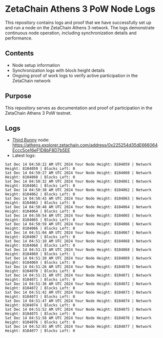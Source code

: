 # ZetaChain Athens 3 PoW Node Logs
This repository contains logs and proof that we have successfully set up and run a node on the ZetaChain Athens 3 network. The logs demonstrate continuous node operation, including synchronization details and performance.

## Contents
- Node setup information
- Synchronization logs with block height details
- Ongoing proof of work logs to verify active participation in the ZetaChain network

## Purpose
This repository serves as documentation and proof of participation in the ZetaChain Athens 3 PoW testnet.

## Logs

- [Third Bunny](https://thirdbunny.xyz/) node: https://athens.explorer.zetachain.com/address/0x225254d35dE666064Eccc5ce16eF1D8bF8D7b5EE
- Latest logs:
```
Sat Dec 14 04:50:22 AM UTC 2024 Your Node Height: 8104059 | Network Height: 8104059 | Blocks Left: 0
Sat Dec 14 04:50:27 AM UTC 2024 Your Node Height: 8104060 | Network Height: 8104060 | Blocks Left: 0
Sat Dec 14 04:50:32 AM UTC 2024 Your Node Height: 8104061 | Network Height: 8104061 | Blocks Left: 0
Sat Dec 14 04:50:38 AM UTC 2024 Your Node Height: 8104062 | Network Height: 8104062 | Blocks Left: 0
Sat Dec 14 04:50:43 AM UTC 2024 Your Node Height: 8104063 | Network Height: 8104063 | Blocks Left: 0
Sat Dec 14 04:50:48 AM UTC 2024 Your Node Height: 8104064 | Network Height: 8104064 | Blocks Left: 0
Sat Dec 14 04:50:54 AM UTC 2024 Your Node Height: 8104065 | Network Height: 8104065 | Blocks Left: 0
Sat Dec 14 04:50:59 AM UTC 2024 Your Node Height: 8104066 | Network Height: 8104066 | Blocks Left: 0
Sat Dec 14 04:51:04 AM UTC 2024 Your Node Height: 8104067 | Network Height: 8104067 | Blocks Left: 0
Sat Dec 14 04:51:10 AM UTC 2024 Your Node Height: 8104068 | Network Height: 8104068 | Blocks Left: 0
Sat Dec 14 04:51:15 AM UTC 2024 Your Node Height: 8104068 | Network Height: 8104069 | Blocks Left: 1
Sat Dec 14 04:51:20 AM UTC 2024 Your Node Height: 8104069 | Network Height: 8104069 | Blocks Left: 0
Sat Dec 14 04:51:26 AM UTC 2024 Your Node Height: 8104070 | Network Height: 8104070 | Blocks Left: 0
Sat Dec 14 04:51:31 AM UTC 2024 Your Node Height: 8104071 | Network Height: 8104071 | Blocks Left: 0
Sat Dec 14 04:51:36 AM UTC 2024 Your Node Height: 8104072 | Network Height: 8104072 | Blocks Left: 0
Sat Dec 14 04:51:42 AM UTC 2024 Your Node Height: 8104073 | Network Height: 8104073 | Blocks Left: 0
Sat Dec 14 04:51:47 AM UTC 2024 Your Node Height: 8104074 | Network Height: 8104074 | Blocks Left: 0
Sat Dec 14 04:51:52 AM UTC 2024 Your Node Height: 8104075 | Network Height: 8104075 | Blocks Left: 0
Sat Dec 14 04:51:58 AM UTC 2024 Your Node Height: 8104076 | Network Height: 8104076 | Blocks Left: 0
Sat Dec 14 04:52:03 AM UTC 2024 Your Node Height: 8104077 | Network Height: 8104077 | Blocks Left: 0
```
